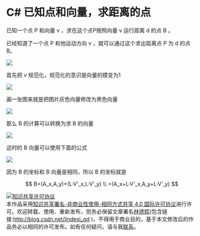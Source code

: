 
# C# 已知点和向量，求距离的点

已知一个点 P 和向量 v ，求在这个点P按照向量 v 运行距离 d 的点 B 。

<!--more-->


<!-- csdn -->

<!-- math -->

已经知道了一个点 P 和他运动方向 v ，就可以通过这个求出距离点 P 为 d 的点 B。


![](http://7xqpl8.com1.z0.glb.clouddn.com/lindexi%2F2018581454142946.jpg)

首先把 v 规范化，规范化的意识是向量的摸变为1

![](http://7xqpl8.com1.z0.glb.clouddn.com/lindexi%2F20185101542383756.jpg)

画一张图来就是把图片灰色向量修改为黑色向量

![](http://7xqpl8.com1.z0.glb.clouddn.com/lindexi%2F20185101542523183.jpg)

那么 B 的计算可以转换为求 B 的向量

![](http://7xqpl8.com1.z0.glb.clouddn.com/lindexi%2F2018510154558411.jpg)

这时的 B 向量可以使用下面的公式

![](http://7xqpl8.com1.z0.glb.clouddn.com/lindexi%2F2018510154712864.jpg)

因为 B 的坐标和 B 向量是相同，所以 B 的坐标就是

$$
B=(A_x,A_y)+(L·V'_x,L·V'_y) \\
 =(A_x+L·V'_x,A_y+L·V'_y)
$$




<script type="text/javascript" async src="http://cdn.mathjax.org/mathjax/latest/MathJax.js?config=TeX-MML-AM_CHTML">

</script>

<script type="text/x-mathjax-config">
  MathJax.Hub.Config({tex2jax: {inlineMath: [['$','$'], ['\\(','\\)']]}});
</script>



<a rel="license" href="http://creativecommons.org/licenses/by-nc-sa/4.0/"><img alt="知识共享许可协议" style="border-width:0" src="https://licensebuttons.net/l/by-nc-sa/4.0/88x31.png" /></a><br />本作品采用<a rel="license" href="http://creativecommons.org/licenses/by-nc-sa/4.0/">知识共享署名-非商业性使用-相同方式共享 4.0 国际许可协议</a>进行许可。欢迎转载、使用、重新发布，但务必保留文章署名[林德熙](http://blog.csdn.net/lindexi_gd)(包含链接:http://blog.csdn.net/lindexi_gd )，不得用于商业目的，基于本文修改后的作品务必以相同的许可发布。如有任何疑问，请与我[联系](mailto:lindexi_gd@163.com)。